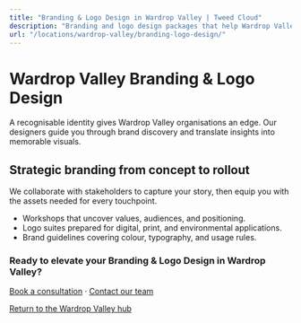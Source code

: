 ```yaml
---
title: "Branding & Logo Design in Wardrop Valley | Tweed Cloud"
description: "Branding and logo design packages that help Wardrop Valley organisations stand out."
url: "/locations/wardrop-valley/branding-logo-design/"
---
```


# Wardrop Valley Branding & Logo Design

A recognisable identity gives Wardrop Valley organisations an edge. Our designers guide you through brand discovery and translate insights into memorable visuals.

## Strategic branding from concept to rollout

We collaborate with stakeholders to capture your story, then equip you with the assets needed for every touchpoint.

- Workshops that uncover values, audiences, and positioning.
- Logo suites prepared for digital, print, and environmental applications.
- Brand guidelines covering colour, typography, and usage rules.

### Ready to elevate your Branding & Logo Design in Wardrop Valley?

[Book a consultation](/consultation/) · [Contact our team](/contact/)

[Return to the Wardrop Valley hub](/locations/wardrop-valley/)
